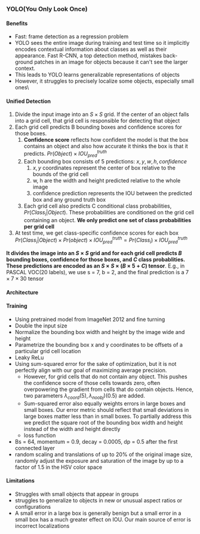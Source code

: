 ### YOLO(You Only Look Once)

#### Benefits

* Fast: frame detection as a regression problem
* YOLO sees the entire image during training and test time so it  implicitly encodes contextual information about classes as well as their appearance. Fast R-CNN, a top detection method, mistakes back-ground patches in an image for objects because it can't see the larger context.
* This leads to YOLO learns generalizable representations of objects
* However, it struggles to precisely localize some objects, especially small ones\

#### Unified Detection

1. Divide the input image into an $S \times S$ grid. If the center of an object falls into a grid cell, that grid cell is responsible for detecting that object
2. Each grid cell predicts B bounding boxes and confidence scores for those boxes.
   1. **Confidence score** reflects how confident the model is that the box contains an object and also how accurate it thinks the box is that it predicts. $Pr(Object) \times IOU_{pred}^{truth}$
   2. Each bounding box consists of 5 predictions: $x, y, w, h, confidence$
      1. $x, y$ coordinates represent the center of box relative to the bounds of the grid cell
      2. w, h are the width and height predicted relative to the whole image
      3. confidence prediction represents the IOU between the predicted box and any ground truth box
   3. Each grid cell also predicts C conditional class probabilities, $Pr(Class_i|Object)$. These probabilities are conditioned on the grid cell containing an object. **We only predict one set of class probabilities per grid cell**
3. At test time, we get class-specific confidence scores for each box $Pr(Class_i|Object) \times Pr(object)\times IOU_{pred}^{truth} = Pr(Class_i) \times IOU^{truth}_{pred}$

**It divides the image into an $S\times S$ grid and for each grid cell predicts $B$ bounding boxes, confidence for those boxes, and $C$ class probablities. These predictions are encoded as an $S\times S\times (B\times 5  +C)$ tensor**. E.g., in PASCAL VOC(20 labels), we use s = 7, b = 2, and the final prediction is a $7\times 7\times30$ tensor

#### Architecture



#### Training

* Using pretrained model from ImageNet 2012 and fine turning
* Double the input size
* Normalize the bounding box width and height by the image wide and height
* Parametrize the bounding box x and y coordinates to be offsets of a particular grid cell location
* Leaky ReLu
* Using sum-squared error for the sake of optimization, but it is not perfectly align with our goal of maximizing average precision. 
  * However, for grid cells that do not contain any object. This pushes the confidence socre of those cells towards zero, often overpowering the gradient from cells that do contain objects. Hence, two parameters $\lambda_{coord}(5), \lambda_{noobj})(0.5)$ are added.
  * Sum-squared error also equally weights errors in large boxes and small boxes. Our error metric should reflect that small deviations in large boxes matter less than in small boxes. To partially address this we predict the square root of the bounding box width and height instead of the width and height directly
  * loss function
* Bs = 64, momentum = 0.9, decay = 0.0005, dp = 0.5 after the first connected layer
* random scaling and translations of up to 20% of the original image size, randomly adjust the exposure and saturation of the image by up to a factor of 1.5 in the HSV color space

#### Limitations

* Struggles with small objects that appear in groups
* struggles to generalize to objects in new or unusual aspect ratios or configurations
* A small error in a large box is generally benign but a small error in a small box has a much greater effect on IOU. Our main source of error is incorrect localizations